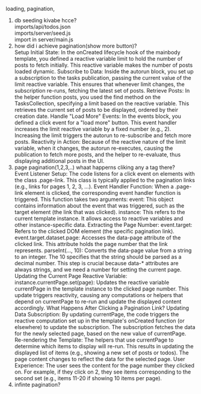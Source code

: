 loading, pagination, 
1. db seeding kivabe hcce?  
   imports/api/todos.json  
   imports/server/seed.js  
   import in server/main.js
2. how did i achieve pagination(show more button)?  
   Setup Initial State:
   In the onCreated lifecycle hook of the mainbody template, you defined a reactive variable limit to hold the number of posts to fetch initially. This reactive variable makes the number of posts loaded dynamic.
   Subscribe to Data:
   Inside the autorun block, you set up a subscription to the tasks publication, passing the current value of the limit reactive variable. This ensures that whenever limit changes, the subscription re-runs, fetching the latest set of posts.
   Retrieve Posts:
   In the helper function posts, you used the find method on the TasksCollection, specifying a limit based on the reactive variable. This retrieves the current set of posts to be displayed, ordered by their creation date.
   Handle "Load More" Events:
   In the events block, you defined a click event for a "load more" button. This event handler increases the limit reactive variable by a fixed number (e.g., 2). Increasing the limit triggers the autorun to re-subscribe and fetch more posts.
   Reactivity in Action:
   Because of the reactive nature of the limit variable, when it changes, the autorun re-executes, causing the publication to fetch more posts, and the helper to re-evaluate, thus displaying additional posts in the UI.
3. page pagination(1,2,3,..) whaat happerns cliking any a tag there?  
   Event Listener Setup:
   The code listens for a click event on elements with the class .page-link. This class is typically applied to the pagination links (e.g., links for pages 1, 2, 3, ...).
   Event Handler Function:
   When a .page-link element is clicked, the corresponding event handler function is triggered. This function takes two arguments:
   event: This object contains information about the event that was triggered, such as the target element (the link that was clicked).
   instance: This refers to the current template instance. It allows access to reactive variables and other instance-specific data.
   Extracting the Page Number:
   event.target: Refers to the clicked DOM element (the specific pagination link).
   event.target.dataset.page: Accesses the data-page attribute of the clicked link. This attribute holds the page number that the link represents.
   parseInt(..., 10): Converts the data-page value from a string to an integer. The 10 specifies that the string should be parsed as a decimal number. This step is crucial because data-\* attributes are always strings, and we need a number for setting the current page.
   Updating the Current Page Reactive Variable:
   instance.currentPage.set(page): Updates the reactive variable currentPage in the template instance to the clicked page number.
   This update triggers reactivity, causing any computations or helpers that depend on currentPage to re-run and update the displayed content accordingly.
   What Happens After Clicking a Pagination Link?
   Updating Data Subscription:
   By updating currentPage, the code triggers the reactive computation set up in the template's onCreated function (or elsewhere) to update the subscription.
   The subscription fetches the data for the newly selected page, based on the new value of currentPage.
   Re-rendering the Template:
   The helpers that use currentPage to determine which items to display will re-run. This results in updating the displayed list of items (e.g., showing a new set of posts or todos).
   The page content changes to reflect the data for the selected page.
   User Experience:
   The user sees the content for the page number they clicked on. For example, if they click on 2, they see items corresponding to the second set (e.g., items 11-20 if showing 10 items per page).  
4. infinte pagination?
